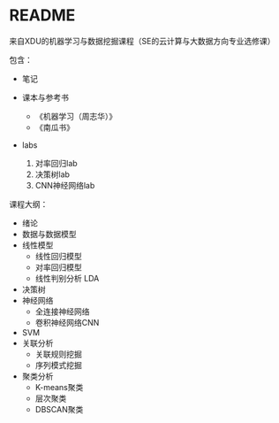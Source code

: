 # README

来自XDU的机器学习与数据挖掘课程（SE的云计算与大数据方向专业选修课）

包含：

- 笔记
- 课本与参考书
  - 《机器学习（周志华）》
  - 《南瓜书》

- labs
  1. 对率回归lab
  2. 决策树lab
  3. CNN神经网络lab

课程大纲：

- 绪论
- 数据与数据模型
- 线性模型
  - 线性回归模型
  - 对率回归模型
  - 线性判别分析 LDA
- 决策树
- 神经网络
  - 全连接神经网络
  - 卷积神经网络CNN
- SVM
- 关联分析
  - 关联规则挖掘
  - 序列模式挖掘
- 聚类分析
  - K-means聚类
  - 层次聚类
  - DBSCAN聚类